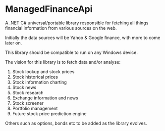# ManagedFinanceApi
A .NET C# universal/portable library responsible for fetching all things financial information from various sources on the web.

Initially the data sources will be Yahoo & Google finance, with more to come later on.

This library should be compatible to run on any Windows device.

The vision for this library is to fetch data and/or analyse:
1.	Stock lookup and stock prices
2.	Stock historical prices
3.	Stock information charting
4.	Stock news
5.	Stock research
6.	Exchange information and news
7.	Stock screener
8.	Portfolio management
9.	Future stock price prediction engine


Others such as options, bonds etc to be added as the library evolves.

